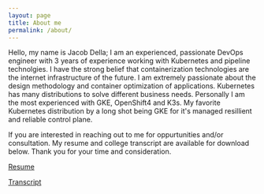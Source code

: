 ```yaml
---
layout: page
title: About me
permalink: /about/
---
```


Hello, my name is Jacob Della; I am an experienced, passionate DevOps engineer with 3 years of experience working with Kubernetes and pipeline technolgies. I have the strong belief that containerization technologies are the internet infrastructure of the future. I am extremely passionate about the design methodology and container optimization of applications. Kubernetes has many distributions to solve different business needs. Personally I am the most experienced with GKE, OpenShift4 and K3s. My favorite Kubernetes distribution by a long shot being GKE for it's managed resillient and reliable control plane.

If you are interested in reaching out to me for oppurtunities and/or consultation. My resume and college transcript are available for download below. Thank you for your time and consideration.

[Resume](/assets/static-files/Resume.pdf)

[Transcript](/assets/static-files/Transcript.pdf)